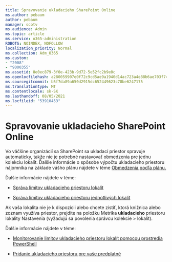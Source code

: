 ```yaml
---
title: Spravovanie ukladacieho SharePoint Online
ms.author: pebaum
author: pebaum
manager: scotv
ms.audience: Admin
ms.topic: article
ms.service: o365-administration
ROBOTS: NOINDEX, NOFOLLOW
localization_priority: Normal
ms.collection: Adm_O365
ms.custom:
- "2008"
- "9000355"
ms.assetid: 8e0ec879-3f0e-423b-9d72-5e52fc2b9e0c
ms.openlocfilehash: a280059907e0f72c9cd5ae9a1940d14ac723a4e88b6ae703f74f8163244bdd17
ms.sourcegitcommit: b5f7da89a650d2915dc652449623c78be6247175
ms.translationtype: MT
ms.contentlocale: sk-SK
ms.lasthandoff: 08/05/2021
ms.locfileid: "53910453"
---
```

# <a name="manage-your-sharepoint-online-storage"></a>Spravovanie ukladacieho SharePoint Online

Vo väčšine organizácií sa SharePoint sa ukladací priestor spravuje automaticky, takže nie je potrebné nastavovať obmedzenia pre jednu kolekciu lokalít. Ďalšie informácie o spôsobe výpočtu ukladacieho priestoru nájomníka na základe vášho plánu nájdete v téme [Obmedzenia podľa plánu.](/office365/servicedescriptions/sharepoint-online-service-description/sharepoint-online-limits?redirectedfrom=MSDN#limits-by-plan)

Ďalšie informácie nájdete v téme:

- [Správa limitov ukladacieho priestoru lokalít](/sharepoint/manage-site-collection-storage-limits)

- [Správa limitov ukladacieho priestoru jednotlivých lokalít](/sharepoint/manage-site-collection-storage-limits#manage-individual-site-storage-limits)

Ak vaša lokalita nie je k dispozícii alebo chcete zistiť, ktorá knižnica alebo zoznam využíva priestor, prejdite na položku Metrika **ukladacieho** priestoru lokality Nastavenia (vyžadujú sa povolenia správcu kolekcie  >   lokalít).

Ďalšie informácie nájdete v téme:

- [Monitorovanie limitov ukladacieho priestoru lokalít pomocou prostredia PowerShell](/sharepoint/manage-site-collection-storage-limits#monitor-site-storage-limits-by-using-powershell)

- [Pridanie ukladacieho priestoru pre vaše predplatné](/microsoft-365/commerce/add-storage-space) 
  